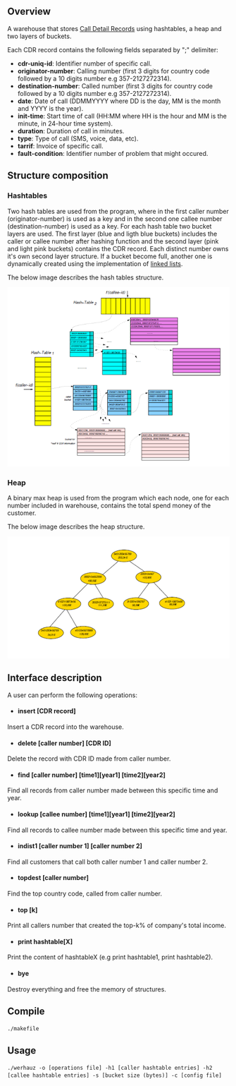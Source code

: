 ## Overview

A warehouse that stores [Call Detail Records](https://en.wikipedia.org/wiki/Call_detail_record) using hashtables, a heap and two layers of buckets.
<br />

Each CDR record contains the following fields separated by ";" delimiter:
- **cdr-uniq-id**: Identifier number of specific call.
- **originator-number**: Calling number (first 3 digits for country code followed by a 10 digits number e.g 357-2127272314).
- **destination-number**: Called number (first 3 digits for country code followed by a 10 digits number e.g 357-2127272314).
- **date**: Date of call (DDMMYYYY where DD is the day, MM is the month and YYYY is the year).
- **init-time**: Start time of call (HH:MM where HH is the hour and MM is the minute, in 24-hour time system).
- **duration**: Duration of call in minutes.
- **type**: Type of call (SMS, voice, data, etc).
- **tarrif**: Invoice of specific call.
- **fault-condition**: Identifier number of problem that might occured.



## Structure composition

### Hashtables

Two hash tables are used from the program, where in the first caller number (originator-number) is used as a key and in the second one callee number (destination-number) is used as a key. For each hash table two bucket layers are used. The first layer (blue and ligth blue buckets) includes the caller or callee number after hashing function and the second layer (pink and light pink buckets) contains the CDR record. Each distinct number owns it's own second layer structure. If a bucket become full, another one is dynamically created using the implementation of [linked lists](https://en.wikipedia.org/wiki/Linked_list).

The below image describes the hash tables structure.


![Hashtables](https://github.com/chanioxaris/Warehouse-CDR/blob/master/img/structure.png)

### Heap

A binary max heap is used from the program which each node, one for each number included in warehouse, contains the total spend money of the customer. 

The below image describes the heap structure.

![Heap](https://github.com/chanioxaris/Warehouse-CDR/blob/master/img/heap.png)

## Interface description

A user can perform the following operations:
- #### insert [CDR record]
Insert a CDR record into the warehouse.
- #### delete [caller number] [CDR ID]
Delete the record with CDR ID made from caller number.
- #### find [caller number] [time1][year1] [time2][year2]
Find all records from caller number made between this specific time and year.
- #### lookup [callee number] [time1][year1] [time2][year2]
Find all records to callee number made between this specific time and year.
- #### indist1 [caller number 1] [caller number 2]
Find all customers that call both caller number 1 and caller number 2.
- #### topdest [caller number]
Find the top country code, called from caller number.
- #### top [k]
Print all callers number that created the top-k% of company's total income.
- #### print hashtable[X]
Print the content of hashtableX (e.g print hashtable1, print hashtable2).
- #### bye
Destroy everything and free the memory of structures.


## Compile

`./makefile`

## Usage

`./werhauz -o [operations file] -h1 [caller hashtable entries] -h2 [callee hashtable entries] -s [bucket size (bytes)] -c [config file]`
